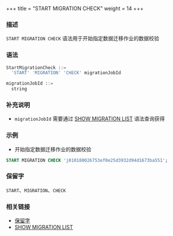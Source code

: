 +++
title = "START MIGRATION CHECK"
weight = 14
+++

### 描述

`START MIGRATION CHECK` 语法用于开始指定数据迁移作业的数据校验

### 语法

```sql
StartMigrationCheck ::=
  'START' 'MIGRATION' 'CHECK' migrationJobId 

migrationJobId ::=
  string
```

### 补充说明

- `migrationJobId` 需要通过 [SHOW MIGRATION LIST](/cn/reference/distsql/syntax/ral/migration/show-migration-list/) 语法查询获得

### 示例

- 开始指定数据迁移作业的数据校验

```sql
START MIGRATION CHECK 'j010180026753ef0e25d3932d94d1673ba551';
```

### 保留字

`START`、`MIGRATION`、`CHECK`

### 相关链接

- [保留字](/cn/reference/distsql/syntax/reserved-word/)
- [SHOW MIGRATION LIST](/cn/reference/distsql/syntax/ral/migration/show-migration-list/)